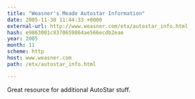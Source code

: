 ```yaml
---
title: "Weasner's Meade Autostar Information"
date: 2005-11-30 11:44:33 +0000
external-url: http://www.weasner.com/etx/autostar_info.html
hash: e9863001c8370659864ae566ecdb2eae
year: 2005
month: 11
scheme: http
host: www.weasner.com
path: /etx/autostar_info.html

---
```


Great resource for additional AutoStar stuff.
